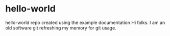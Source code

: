 # hello-world
hello-world repo created using the example documentation
Hi folks. I am an old software git refreshing my memory for git usage.
